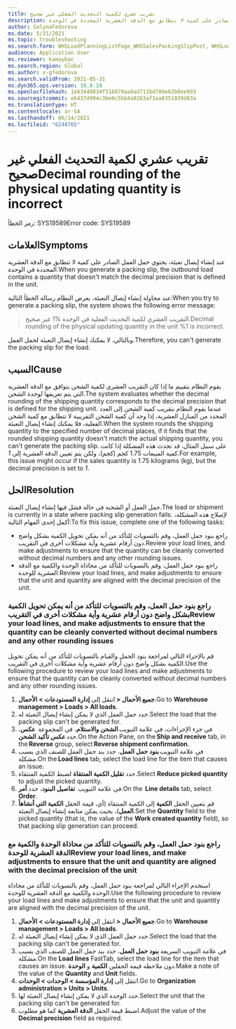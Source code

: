 ```yaml
---
title: تقريب عشري لكمية التحديث الفعلي غير صحيح
description: عند إنشاء إيصال تعبئة، يحتوي حمل العمل الصادر على كمية لا تتطابق مع الدقة العشرية المحددة في الوحدة.
author: GalynaFedorova
ms.date: 5/31/2021
ms.topic: troubleshooting
ms.search.form: WHSLoadPlanningListPage_WHSSalesPackingSlipPost, WHSLoadTable_WHSSalesPackingSlipPost
audience: Application User
ms.reviewer: kamaybac
ms.search.region: Global
ms.author: v-gfedorova
ms.search.validFrom: 2021-05-31
ms.dyn365.ops.version: 10.0.18
ms.openlocfilehash: 1e63440834f516879aa8ad711bd789e62b0ee993
ms.sourcegitcommit: e6437d994c3be0c5bb4a9263af3aa8351020d83a
ms.translationtype: HT
ms.contentlocale: ar-SA
ms.lasthandoff: 06/14/2021
ms.locfileid: "6248765"
---
```

# <a name="decimal-rounding-of-the-physical-updating-quantity-is-incorrect"></a><span data-ttu-id="174d4-103">تقريب عشري لكمية التحديث الفعلي غير صحيح</span><span class="sxs-lookup"><span data-stu-id="174d4-103">Decimal rounding of the physical updating quantity is incorrect</span></span>

<span data-ttu-id="174d4-104">رمز الخطأ: SYS19589</span><span class="sxs-lookup"><span data-stu-id="174d4-104">Error code: SYS19589</span></span>

## <a name="symptoms"></a><span data-ttu-id="174d4-105">العلامات</span><span class="sxs-lookup"><span data-stu-id="174d4-105">Symptoms</span></span>

<span data-ttu-id="174d4-106">عند إنشاء إيصال تعبئة، يحتوي حمل العمل الصادر على كمية لا تتطابق مع الدقة العشرية المحددة في الوحدة.</span><span class="sxs-lookup"><span data-stu-id="174d4-106">When you generate a packing slip, the outbound load contains a quantity that doesn't match the decimal precision that is defined in the unit.</span></span>

<span data-ttu-id="174d4-107">عند محاولة إنشاء إيصال التعبئة، يعرض النظام رسالة الخطأ التالية:</span><span class="sxs-lookup"><span data-stu-id="174d4-107">When you try to generate a packing slip, the system shows the following error message:</span></span>

> <span data-ttu-id="174d4-108">التقريب العشري لكمية التحديث الفعلية في الوحدة %1 غير صحيح.</span><span class="sxs-lookup"><span data-stu-id="174d4-108">Decimal rounding of the physical updating quantity in the unit %1 is incorrect.</span></span>

<span data-ttu-id="174d4-109">وبالتالي، لا يمكنك إنشاء إيصال التعبئة لحمل العمل.</span><span class="sxs-lookup"><span data-stu-id="174d4-109">Therefore, you can't generate the packing slip for the load.</span></span>

## <a name="cause"></a><span data-ttu-id="174d4-110">السبب</span><span class="sxs-lookup"><span data-stu-id="174d4-110">Cause</span></span>

<span data-ttu-id="174d4-111">يقوم النظام بتقييم ما إذا كان التقريب العشري لكمية الشحن يتوافق مع الدقة العشرية التي يتم تعريفها لوحدة الشحن.</span><span class="sxs-lookup"><span data-stu-id="174d4-111">The system evaluates whether the decimal rounding of the shipping quantity corresponds to the decimal precision that is defined for the shipping unit.</span></span> <span data-ttu-id="174d4-112">عندما يقوم النظام بتقريب كمية الشحن إلى العدد المحدد من المنازل العشرية، إذا وجد أن كمية الشحن التقريبية لا تتطابق مع كمية الشحن الفعلية، فلا يمكنك إنشاء إيصال التعبئة.</span><span class="sxs-lookup"><span data-stu-id="174d4-112">When the system rounds the shipping quantity to the specified number of decimal places, if it finds that the rounded shipping quantity doesn't match the actual shipping quantity, you can't generate the packing slip.</span></span> <span data-ttu-id="174d4-113">على سبيل المثال، قد تحدث هذه المشكلة إذا كانت كمية المبيعات 1.75 كجم (كجم)، ولكن يتم تعيين الدقة العشرية إلى *1*.</span><span class="sxs-lookup"><span data-stu-id="174d4-113">For example, this issue might occur if the sales quantity is 1.75 kilograms (kg), but the decimal precision is set to *1*.</span></span>

## <a name="resolution"></a><span data-ttu-id="174d4-114">الحل</span><span class="sxs-lookup"><span data-stu-id="174d4-114">Resolution</span></span>

<span data-ttu-id="174d4-115">حمل العمل أو الشحنة في حالة فشل فيها إنشاء إيصال التعبئة.</span><span class="sxs-lookup"><span data-stu-id="174d4-115">The load or shipment is currently in a state where packing slip generation fails.</span></span> <span data-ttu-id="174d4-116">لإصلاح هذه المشكلة، أكمل إحدى المهام التالية:</span><span class="sxs-lookup"><span data-stu-id="174d4-116">To fix this issue, complete one of the following tasks:</span></span>

- <span data-ttu-id="174d4-117">راجع بنود حمل العمل، وقم بالتسويات للتأكد من أنه يمكن تحويل الكمية بشكل واضح دون أرقام عشرية وأية مشكلات أخرى في التقريب.</span><span class="sxs-lookup"><span data-stu-id="174d4-117">Review your load lines, and make adjustments to ensure that the quantity can be cleanly converted without decimal numbers and any other rounding issues.</span></span>
- <span data-ttu-id="174d4-118">راجع بنود حمل العمل، وقم بالتسويات للتأكد من محاذاة الوحدة والكمية مع الدقة العشرية للوحدة.</span><span class="sxs-lookup"><span data-stu-id="174d4-118">Review your load lines, and make adjustments to ensure that the unit and quantity are aligned with the decimal precision of the unit.</span></span>

### <a name="review-your-load-lines-and-make-adjustments-to-ensure-that-the-quantity-can-be-cleanly-converted-without-decimal-numbers-and-any-other-rounding-issues"></a><span data-ttu-id="174d4-119">راجع بنود حمل العمل، وقم بالتسويات للتأكد من أنه يمكن تحويل الكمية بشكل واضح دون أرقام عشرية وأية مشكلات أخرى في التقريب</span><span class="sxs-lookup"><span data-stu-id="174d4-119">Review your load lines, and make adjustments to ensure that the quantity can be cleanly converted without decimal numbers and any other rounding issues</span></span>

<span data-ttu-id="174d4-120">قم بالإجراء التالي لمراجعة بنود الحمل والقيام بالتسويات للتأكد من أنه يمكن تحويل الكمية بشكل واضح دون أرقام عشرية وأية مشكلات أخرى في التقريب.</span><span class="sxs-lookup"><span data-stu-id="174d4-120">Use the following procedure to review your load lines and make adjustments to ensure that the quantity can be cleanly converted without decimal numbers and any other rounding issues.</span></span>

1. <span data-ttu-id="174d4-121">انتقل إلى **إدارة المستودعات \> الأحمال‏‎ \> جميع الأحمال‏‎**.</span><span class="sxs-lookup"><span data-stu-id="174d4-121">Go to **Warehouse management \> Loads \> All loads**.</span></span>
1. <span data-ttu-id="174d4-122">حدد حمل العمل الذي لا يمكن إنشاء إيصال التعبئة له.</span><span class="sxs-lookup"><span data-stu-id="174d4-122">Select the load that the packing slip can't be generated for.</span></span>
1. <span data-ttu-id="174d4-123">في جزء الإجراءات، في علامة التبويب **الشحن والاستلام**، في المجموعة  **عكس**، حدد **عكس تأكيد الشحن**.</span><span class="sxs-lookup"><span data-stu-id="174d4-123">On the Action Pane, on the **Ship and receive** tab, in the **Reverse** group, select **Reverse shipment confirmation**.</span></span>
1. <span data-ttu-id="174d4-124">في علامة التبويب **بنود حمل العمل**، حدد بند حمل العمل للصنف الذي يسبب مشكلة.</span><span class="sxs-lookup"><span data-stu-id="174d4-124">On the **Load lines** tab, select the load line for the item that causes an issue.</span></span>
1. <span data-ttu-id="174d4-125">حدد **تقليل الكمية المنتقاة** لضبط الكمية المنتقاة.</span><span class="sxs-lookup"><span data-stu-id="174d4-125">Select **Reduce picked quantity** to adjust the picked quantity.</span></span>
1. <span data-ttu-id="174d4-126">في علامة التبويب  **تفاصيل البنود**، حدد **أمر**.</span><span class="sxs-lookup"><span data-stu-id="174d4-126">On the  **Line details** tab, select **Order**.</span></span>
1. <span data-ttu-id="174d4-127">قم بتعيين الحقل **الكمية** إلى الكمية المنتقاة (أي، قيمة الحقل **الكمية التي أنشاهأ العمل**)، بحيث يمكن متابعة إنشاء إيصال التعبئة.</span><span class="sxs-lookup"><span data-stu-id="174d4-127">Set the **Quantity** field to the picked quantity (that is, the value of the **Work created quantity** field), so that packing slip generation can proceed.</span></span>

### <a name="review-your-load-lines-and-make-adjustments-to-ensure-that-the-unit-and-quantity-are-aligned-with-the-decimal-precision-of-the-unit"></a><span data-ttu-id="174d4-128">راجع بنود حمل العمل، وقم بالتسويات للتأكد من محاذاة الوحدة والكمية مع الدقة العشرية للوحدة</span><span class="sxs-lookup"><span data-stu-id="174d4-128">Review your load lines, and make adjustments to ensure that the unit and quantity are aligned with the decimal precision of the unit</span></span>

<span data-ttu-id="174d4-129">استخدم الإجراء التالي لمراجعة بنود حمل العمل، وقم بالتسويات للتأكد من محاذاة الوحدة والكمية مع الدقة العشرية للوحدة.</span><span class="sxs-lookup"><span data-stu-id="174d4-129">Use the following procedure to review your load lines and make adjustments to ensure that the unit and quantity are aligned with the decimal precision of the unit.</span></span>

1. <span data-ttu-id="174d4-130">انتقل إلى **إدارة المستودعات \> الأحمال‏‎ \> جميع الأحمال‏‎**.</span><span class="sxs-lookup"><span data-stu-id="174d4-130">Go to **Warehouse management \> Loads \> All loads**.</span></span>
1. <span data-ttu-id="174d4-131">حدد حمل العمل الذي لا يمكن إنشاء إيصال التعبئة له.</span><span class="sxs-lookup"><span data-stu-id="174d4-131">Select the load that the packing slip can't be generated for.</span></span>
1. <span data-ttu-id="174d4-132">في علامة التبويب السريعة **بنود حمل العمل**، حدد بند حمل العمل للصنف الذي يسبب مشكلة.</span><span class="sxs-lookup"><span data-stu-id="174d4-132">On the **Load lines** FastTab, select the load line for the item that causes an issue.</span></span> <span data-ttu-id="174d4-133">دون ملاحظه قيمة الحقلين **الكمية** و **الوحدة**.</span><span class="sxs-lookup"><span data-stu-id="174d4-133">Make a note of the value of the **Quantity** and **Unit** fields.</span></span>
1. <span data-ttu-id="174d4-134">انتقل إلى **إدارة المؤسسة \> الوحدات \> الوحدات**.</span><span class="sxs-lookup"><span data-stu-id="174d4-134">Go to **Organization administration \> Units \> Units**.</span></span>
1. <span data-ttu-id="174d4-135">حدد الوحدة الذي لا يمكن إنشاء إيصال التعبئة لها.</span><span class="sxs-lookup"><span data-stu-id="174d4-135">Select the unit that the packing slip can't be generated for.</span></span>
1. <span data-ttu-id="174d4-136">اضبط قيمة الحقل **الدقة العشرية** كما هو مطلوب.</span><span class="sxs-lookup"><span data-stu-id="174d4-136">Adjust the value of the **Decimal precision** field as required.</span></span>

